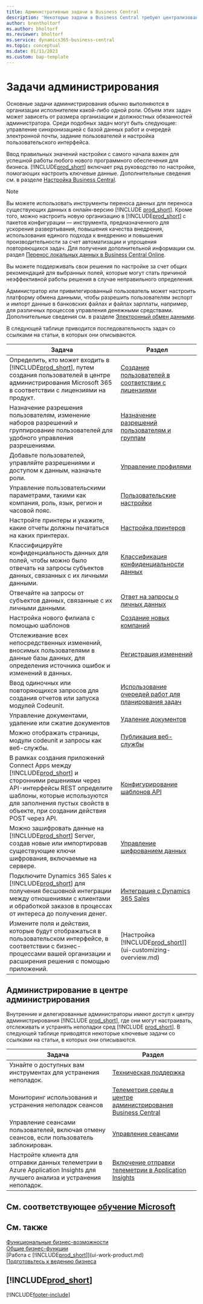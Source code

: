 ```yaml
---
title: Административные задачи в Business Central
description: 'Некоторые задачи в Business Central требуют централизованного администрирования и настройки. Познакомьтесь с этими задачами и узнайте, что делать.'
author: brentholtorf
ms.author: bholtorf
ms.reviewer: bholtorf
ms.service: dynamics365-business-central
ms.topic: conceptual
ms.date: 01/11/2023
ms.custom: bap-template
---
```

# <a name="administration-tasks"></a>Задачи администрирования

Основные задачи администрирования обычно выполняются в организации исполнителем какой-либо одной роли. Объем этих задач может зависеть от размера организации и должностных обязанностей администратора. Среди подобных задач могут быть следующие: управление синхронизацией с базой данных работ и очередей электронной почты, задание пользователей и настройка пользовательского интерфейса.  

Ввод правильных значений настройки с самого начала важен для успешной работы любого нового программного обеспечения для бизнеса. [!INCLUDE[prod_short](includes/prod_short.md)] включает ряд руководство по настройке, помогающих настроить ключевые данные. Дополнительные сведения см. в разделе [Настройка Business Central](setup.md).

> [!NOTE]
> Вы можете использовать инструменты переноса данных для переноса существующих данных в онлайн-версию [!INCLUDE [prod_short](includes/prod_short.md)]. Кроме того, можно настроить новую организацию в [!INCLUDE[prod_short](includes/prod_short.md)] с пакетов конфигурации — инструмента, предназначенного для ускорения развертывания, повышения качества внедрения, использования единого подхода к внедрению и повышения производительности за счет автоматизации и упрощения повторяющихся задач. Для получения дополнительной информации см. раздел [Перенос локальных данных в Business Central Online](/dynamics365/business-central/dev-itpro/administration/migrate-data).

Вы можете поддерживать свои решения по настройке за счет общих рекомендаций для выбранных полей, которые могут стать причиной неэффективной работы решения в случае неправильного определения.  

Администратор или привилегированный пользователь может настроить платформу обмена данными, чтобы разрешить пользователям экспорт и импорт данные в банковских файлах и файлах зарплаты, например, для различных процессов управления денежными средствами. Дополнительные сведения см. в разделе [Электронный обмен данными](across-data-exchange.md).

В следующей таблице приводится последовательность задач со ссылками на статьи, в которых они описываются.  

|**Задача**|**Раздел**|  
|------------|-------------|
|Определить, кто может входить в [!INCLUDE[prod_short](includes/prod_short.md)], путем создания пользователей в центре администрирования Microsoft 365 в соответствии с лицензиями на продукт.|[Создание пользователей в соответствии с лицензиями](ui-how-users-permissions.md)|
|Назначение разрешения пользователям, изменение наборов разрешений и группирование пользователей для удобного управления разрешениями.|[Назначение разрешений пользователям и группам](ui-how-users-permissions.md)|
|Добавьте пользователей, управляйте разрешениями и доступом к данным, назначьте роли.|[Управление профилями](admin-users-profiles-roles.md)|
|Управление пользовательскими параметрами, такими как компания, роль, язык, регион и часовой пояс.|[Пользовательские настройки](admin-manage-user-settings-preferences.md)|
|Настройте принтеры и укажите, какие отчеты должны печататься на каких принтерах.|[Настройка принтеров](ui-specify-printer-selection-reports.md)|
|Классифицируйте конфиденциальность данных для полей, чтобы можно было отвечать на запросы субъектов данных, связанных с их личными данными.|[Классификация конфиденциальности данных](admin-classifying-data-sensitivity.md)|
|Отвечайте на запросы от субъектов данных, связанные с их личными данными.|[Ответ на запросы о личных данных](admin-responding-to-requests-about-personal-data.md)|
|Настройка нового филиала с помощью шаблонов|[Создание новых компаний](about-new-company.md)|
|Отслеживание всех непосредственных изменений, вносимых пользователями в данные базы данных, для определения источника ошибок и изменений в данных.|[Регистрация изменений](across-log-changes.md)|  
|Ввод одиночных или повторяющихся запросов для создания отчетов или запуска модулей Codeunit.|[Использование очередей работ для планирования задач](admin-job-queues-schedule-tasks.md)|  
|Управление документами, удаление или сжатие документов|[Удаление документов](admin-manage-documents.md)|  
|Можно отображать страницы, модули codeunit и запросы как веб-службы.|[Публикация веб-службы](across-how-publish-web-service.md)|
|В рамках создания приложений Connect Apps между [!INCLUDE[prod_short](includes/prod_short.md)] и сторонними решениями через API-интерфейсы REST определите шаблоны, которые используются для заполнения пустых свойств в объекте, при создании действия POST через API.|[Конфигурирование шаблонов API](admin-configuring-api-template.md)|
|Можно зашифровать данные на [!INCLUDE[prod_short](includes/prod_short.md)] Server, создав новые или импортировав существующие ключи шифрования, включаемые на сервере.|[Управление шифрованием данных](admin-manage-data-encryption.md)|
|Подключите Dynamics 365 Sales к [!INCLUDE[prod_short](includes/prod_short.md)] для получения бесшовной интеграции между отношениями с клиентами и обработкой заказов в процессах от интереса до получения денег.|[Интеграция с Dynamics 365 Sales](admin-prepare-dynamics-365-for-sales-for-integration.md)|
|Измените поля и действия, которые будут отображаться в пользовательском интерфейсе, в соответствии с бизнес-процессами вашей организации и расширения решения с помощью приложений.|[Настройка [!INCLUDE[prod_short](includes/prod_short.md)]](ui-customizing-overview.md)|

## <a name="administration-in-the-admin-center"></a>Администрирование в центре администрирования

Внутренние и делегированные администраторы имеют доступ к центру администрирования [!INCLUDE [prod_short](includes/prod_short.md)], где они могут настраивать, отслеживать и устранять неполадки сред [!INCLUDE [prod_short](includes/prod_short.md)]. В следующей таблице приводятся некоторые ключевые задачи со ссылками на статьи, в которых они описываются.  

|**Задача**|**Раздел**|  
|------------|-------------|
|Узнайте о доступных вам инструментах для устранения неполадок.|[Техническая поддержка](/dynamics365/business-central/dev-itpro/technical-support)|
|Мониторинг использования и устранения неполадок сеансов|[Телеметрия среды в центре администрирования Business Central](/dynamics365/business-central/dev-itpro/administration/tenant-admin-center-telemetry)|
|Управление сеансами пользователей, включая отмену сеансов, если пользователь заблокирован.|[Управление сеансами](/dynamics365/business-central/dev-itpro/administration/tenant-admin-center-manage-sessions)|
|Настройте клиента для отправки данных телеметрии в Azure Application Insights для лучшего анализа и устранения неполадок.|[Включение отправки телеметрии в Application Insights](/dynamics365/business-central/dev-itpro/administration/telemetry-enable-application-insights)|

## <a name="see-related-microsoft-training"></a>См. соответствующее [обучение Microsoft](/training/paths/deploy-configure-dynamics-365-business-central/)

## <a name="see-also"></a>См. также

[Функциональные бизнес-возможности](across-business-functionality.md)  
[Общие бизнес-функции](ui-across-business-areas.md)  
[Работа с [!INCLUDE[prod_short](includes/prod_short.md)]](ui-work-product.md)  
[Подготовьтесь к ведению бизнеса](ui-get-ready-business.md)  

## [!INCLUDE[prod_short](includes/free_trial_md.md)]  


[!INCLUDE[footer-include](includes/footer-banner.md)]
